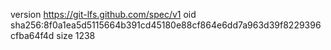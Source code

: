 version https://git-lfs.github.com/spec/v1
oid sha256:8f0a1ea5d5115664b391cd45180e88cf864e6dd7a963d39f8229396cfba64f4d
size 1238
